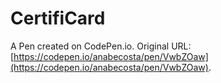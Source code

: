 # CertifiCard

A Pen created on CodePen.io. Original URL: [https://codepen.io/anabecosta/pen/VwbZOaw](https://codepen.io/anabecosta/pen/VwbZOaw).


